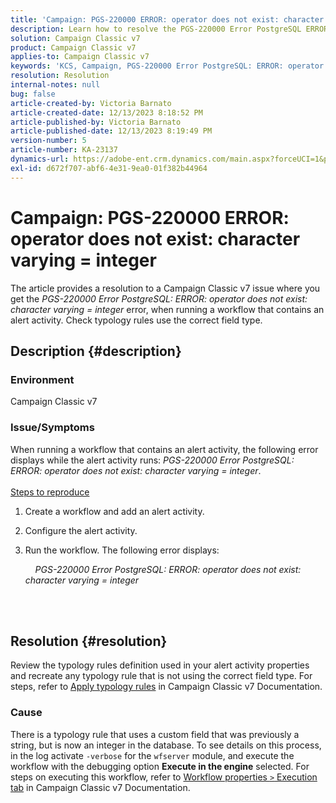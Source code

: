 ```yaml
---
title: 'Campaign: PGS-220000 ERROR: operator does not exist: character varying = integer'
description: Learn how to resolve the PGS-220000 Error PostgreSQL ERROR operator does not exist character varying = integer
solution: Campaign Classic v7
product: Campaign Classic v7
applies-to: Campaign Classic v7
keywords: 'KCS, Campaign, PGS-220000 Error PostgreSQL: ERROR: operator does not exist: character varying = integer, Campaign v7, database, troubleshooting'
resolution: Resolution
internal-notes: null
bug: false
article-created-by: Victoria Barnato
article-created-date: 12/13/2023 8:18:52 PM
article-published-by: Victoria Barnato
article-published-date: 12/13/2023 8:19:49 PM
version-number: 5
article-number: KA-23137
dynamics-url: https://adobe-ent.crm.dynamics.com/main.aspx?forceUCI=1&pagetype=entityrecord&etn=knowledgearticle&id=126edece-f499-ee11-be37-6045bd0063aa
exl-id: d672f707-abf6-4e31-9ea0-01f382b44964
---
```

# Campaign: PGS-220000 ERROR: operator does not exist: character varying = integer


The article provides a resolution to a Campaign Classic v7 issue where you get the *PGS-220000 Error PostgreSQL: ERROR: operator does not exist: character varying = integer* error, when running a workflow that contains an alert activity. Check typology rules use the correct field type.

## Description {#description}


### Environment

Campaign Classic v7

### Issue/Symptoms

When running a workflow that contains an alert activity, the following error displays while the alert activity runs:
*PGS-220000 Error PostgreSQL: ERROR: operator does not exist: character varying = integer*.<br><br>
<u>Steps to reproduce</u>

1. Create a workflow and add an alert activity.
2. Configure the alert activity.
3. Run the workflow. The following error displays:

    

        *PGS-220000 Error PostgreSQL: ERROR: operator does not exist: character varying = integer*




<br> <br>



## Resolution {#resolution}


Review the typology rules definition used in your alert activity properties and recreate any typology rule that is not using the correct field type. For steps, refer to [Apply typology rules](https://experienceleague.adobe.com/docs/campaign-classic/using/orchestrating-campaigns/campaign-optimization/applying-rules.html) in Campaign Classic v7 Documentation.

### Cause

There is a typology rule that uses a custom field that was previously a string, but is now an integer in the database. To see details on this process, in the log activate `-verbose` for the `wfserver` module, and execute the workflow with the debugging option <b>Execute in the engine</b> selected. For steps on executing this workflow, refer to [Workflow properties `>`  Execution tab](https://experienceleague.adobe.com/docs/campaign-classic/using/automating-with-workflows/advanced-management/workflow-properties.html?lang=en#execution) in Campaign Classic v7 Documentation.
